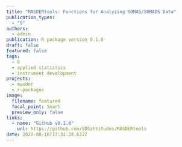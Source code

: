```yaml
---
title: "MASDERtools: Functions for Analyzing SOMAS/SOMADS Data"
publication_types:
  - "9"
authors:
  - admin
publication: R package version 0.1.0
draft: false
featured: false
tags:
  - R
  - applied statistics
  - instrument development
projects:
  - masder
  - r-packages
image:
  filename: featured
  focal_point: Smart
  preview_only: false
links:
  - name: "GitHub v0.1.0"
    url: https://github.com/SDSattitudes/MASDERtools
date: 2022-08-16T17:31:28.632Z
---
```

